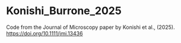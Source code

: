 # Konishi_Burrone_2025
Code from the Journal of Microscopy paper by Konishi et al., (2025). https://doi.org/10.1111/jmi.13436
